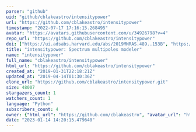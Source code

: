 ```yaml
---
parser: "github"
uid: "github/cblakeastro/intensitypower"
url: "https://github.com/cblakeastro/intensitypower"
timestamp: "2022-07-17 17:16:15.268495"
avatar: "https://avatars.githubusercontent.com/u/34926798?v=4"
repo_url: "https://github.com/cblakeastro/intensitypower"
doi: ["https://ui.adsabs.harvard.edu/abs/2019MNRAS.489..153B", "https://ui.adsabs.harvard.edu/abs/2019ascl.soft07027B/abstract"]
title: "intensitypower: Spectrum multipoles modeler"
name: "intensitypower"
full_name: "cblakeastro/intensitypower"
html_url: "https://github.com/cblakeastro/intensitypower"
created_at: "2019-01-31T22:18:21Z"
updated_at: "2019-04-14T01:30:36Z"
clone_url: "https://github.com/cblakeastro/intensitypower.git"
size: 48007
stargazers_count: 1
watchers_count: 1
language: "Python"
subscribers_count: 4
owner: {"html_url": "https://github.com/cblakeastro", "avatar_url": "https://avatars.githubusercontent.com/u/34926798?v=4", "login": "cblakeastro", "type": "User"}
date: "2023-01-14 14:20:15.479640"
---
```


